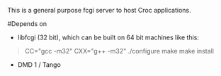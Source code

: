 This is a general purpose fcgi server to host Croc applications.

#Depends on
* libfcgi (32 bit), which can be built on 64 bit machines like this:

> CC="gcc -m32" CXX="g++ -m32" ./configure
> make
> make install

* DMD 1 / Tango